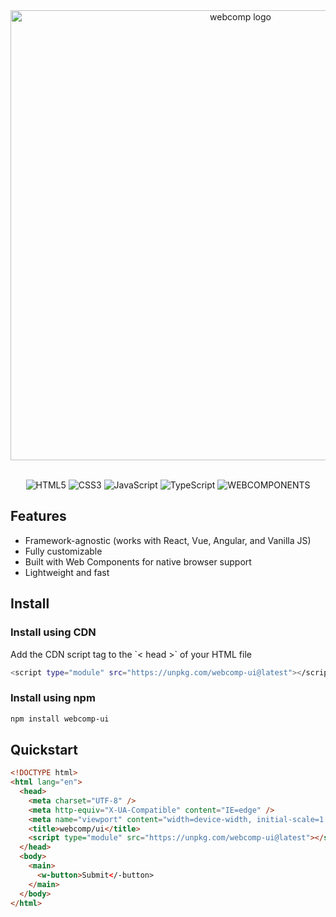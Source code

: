 <div align="center" margin-bottom="20">
	<img width="720" alt="webcomp logo" src="https://github.com/user-attachments/assets/480bd037-db1f-4e5c-be00-143e99a9790e" />
</div>

<br/>

<div align="center">

![HTML5](https://img.shields.io/badge/HTML5-%23E34F26.svg?&logo=html5&logoColor=white)
![CSS3](https://img.shields.io/badge/-CSS3-1572B6?&logo=css3)
![JavaScript](https://img.shields.io/badge/JavaScript-F7DF1E?&logo=javascript&logoColor=black)
![TypeScript](https://img.shields.io/badge/-TypeScript-007ACC?&logo=typescript&logoColor=white)
![WEBCOMPONENTS](https://img.shields.io/badge/webcomponents-%23E34F26?&logo=components&logoColor=000)

</div>

## Features

<ul>
  <li>Framework-agnostic (works with React, Vue, Angular, and Vanilla JS)</li>
  <li>Fully customizable</li>
  <li>Built with Web Components for native browser support</li>
  <li>Lightweight and fast</li>
</ul>

## Install

### Install using CDN

<p>Add the CDN script tag to the `< head >` of your HTML file</p>

```bash
<script type="module" src="https://unpkg.com/webcomp-ui@latest"></script>
```

### Install using npm

```bash
npm install webcomp-ui
```

## Quickstart

```html
<!DOCTYPE html>
<html lang="en">
  <head>
    <meta charset="UTF-8" />
    <meta http-equiv="X-UA-Compatible" content="IE=edge" />
    <meta name="viewport" content="width=device-width, initial-scale=1.0" />
    <title>webcomp/ui</title>
    <script type="module" src="https://unpkg.com/webcomp-ui@latest"></script>
  </head>
  <body>
    <main>
      <w-button>Submit</-button>
    </main>
  </body>
</html>
```

